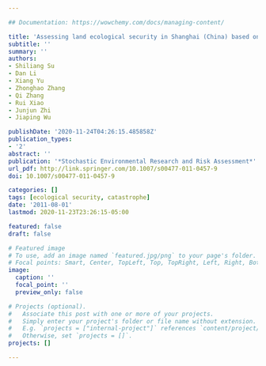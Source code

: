 ```yaml
---

## Documentation: https://wowchemy.com/docs/managing-content/

title: 'Assessing land ecological security in Shanghai (China) based on catastrophe theory'
subtitle: ''
summary: ''
authors:
- Shiliang Su
- Dan Li
- Xiang Yu
- Zhonghao Zhang
- Qi Zhang
- Rui Xiao
- Junjun Zhi
- Jiaping Wu

publishDate: '2020-11-24T04:26:15.485858Z'
publication_types:
- '2'
abstract: ''
publication: '*Stochastic Environmental Research and Risk Assessment*'
url_pdf: http://link.springer.com/10.1007/s00477-011-0457-9
doi: 10.1007/s00477-011-0457-9

categories: []
tags: [ecological security, catastrophe]
date: '2011-08-01'
lastmod: 2020-11-23T23:26:15-05:00

featured: false
draft: false

# Featured image
# To use, add an image named `featured.jpg/png` to your page's folder.
# Focal points: Smart, Center, TopLeft, Top, TopRight, Left, Right, BottomLeft, Bottom, BottomRight.
image:
  caption: ''
  focal_point: ''
  preview_only: false

# Projects (optional).
#   Associate this post with one or more of your projects.
#   Simply enter your project's folder or file name without extension.
#   E.g. `projects = ["internal-project"]` references `content/project/deep-learning/index.md`.
#   Otherwise, set `projects = []`.
projects: []

---
```

